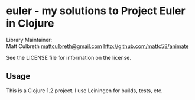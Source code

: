 euler - my solutions to Project Euler in Clojure
================================
 
Library Maintainer:  
    Matt Culbreth
    mattculbreth@gmail.com
    http://github.com/mattc58/animate

 
See the LICENSE file for information on the license.

Usage
-------------------------------
 
This is a Clojure 1.2 project.  I use Leiningen for builds, tests, etc.


